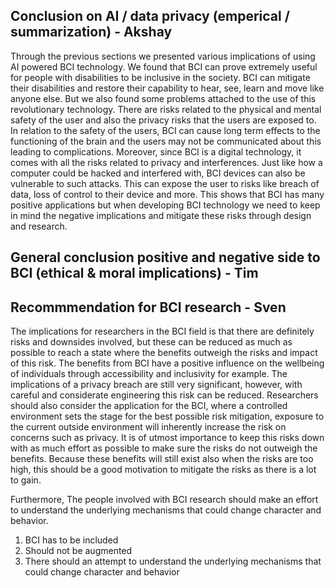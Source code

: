 ## Conclusion on AI / data privacy (emperical / summarization) - Akshay

Through the previous sections we presented various implications of using AI powered BCI technology. We found that BCI can prove extremely useful for people with disabilities to be inclusive in the society. BCI can mitigate their disabilities and restore their capability to hear, see, learn and move like anyone else. But we also found some problems attached to the use of this revolutionary technology. There are risks related to the physical and mental safety of the user and also the privacy risks that the users are exposed to. In relation to the safety of the users, BCI can cause long term effects to the functioning of the brain and the users may not be communicated about this leading to complications. Moreover, since BCI is a digital technology, it comes with all the risks related to privacy and interferences. Just like how a computer could be hacked and interfered with, BCI devices can also be vulnerable to such attacks. This can expose the user to risks like breach of data, loss of control to their device and more. This shows that BCI has many positive applications but when developing BCI technology we need to keep in mind the negative implications and mitigate these risks through design and research. 

## General conclusion positive and negative side to BCI (ethical & moral implications) - Tim


## Recommmendation for BCI research - Sven
 The implications for researchers in the BCI field is that there are definitely risks and downsides involved, but these can be reduced as much as possible to reach a state where the benefits outweigh the risks and impact of this risk. The benefits from BCI have a positive influence on the wellbeing of individuals through accessibility and inclusivity for example. The implications of a privacy breach are still very significant, however, with careful and considerate engineering this risk can be reduced. Researchers should also consider the application for the BCI, where a controlled environment sets the stage for the best possible risk mitigation, exposure to the current outside environment will inherently increase the risk on concerns such as privacy. It is of utmost importance to keep this risks down with as much effort as possible to make sure the risks do not outweigh the benefits. Because these benefits will still exist also when the risks are too high, this should be a good motivation to mitigate the risks as there is a lot to gain. 

 Furthermore, The people involved with BCI research should make an effort to understand the underlying mechanisms that could change character and behavior. 
 
 
 
 1. BCI has to be included
 2. Should not be augmented
 3. There should an attempt to understand the underlying mechanisms that could change character and behavior